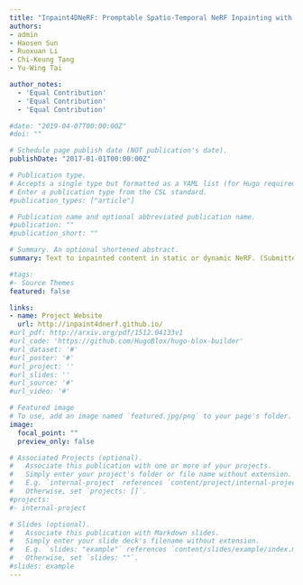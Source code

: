 ```yaml
---
title: "Inpaint4DNeRF: Promptable Spatio-Temporal NeRF Inpainting with Generative Diffusion Models"
authors:
- admin
- Haosen Sun
- Ruoxuan Li
- Chi-Keung Tang
- Yu-Wing Tai

author_notes:
  - 'Equal Contribution'
  - 'Equal Contribution'
  - 'Equal Contribution'

#date: "2019-04-07T00:00:00Z"
#doi: ""

# Schedule page publish date (NOT publication's date).
publishDate: "2017-01-01T00:00:00Z"

# Publication type.
# Accepts a single type but formatted as a YAML list (for Hugo requirements).
# Enter a publication type from the CSL standard.
#publication_types: ["article"]

# Publication name and optional abbreviated publication name.
#publication: ""
#publication_short: ""

# Summary. An optional shortened abstract.
summary: Text to inpainted content in static or dynamic NeRF. (Submitted to CVPR'24)

#tags:
#- Source Themes
featured: false

links:
- name: Project Website
  url: http://inpaint4dnerf.github.io/
#url_pdf: http://arxiv.org/pdf/1512.04133v1
#url_code: 'https://github.com/HugoBlox/hugo-blox-builder'
#url_dataset: '#'
#url_poster: '#'
#url_project: ''
#url_slides: ''
#url_source: '#'
#url_video: '#'

# Featured image
# To use, add an image named `featured.jpg/png` to your page's folder. 
image:
  focal_point: ""
  preview_only: false

# Associated Projects (optional).
#   Associate this publication with one or more of your projects.
#   Simply enter your project's folder or file name without extension.
#   E.g. `internal-project` references `content/project/internal-project/index.md`.
#   Otherwise, set `projects: []`.
#projects:
#- internal-project

# Slides (optional).
#   Associate this publication with Markdown slides.
#   Simply enter your slide deck's filename without extension.
#   E.g. `slides: "example"` references `content/slides/example/index.md`.
#   Otherwise, set `slides: ""`.
#slides: example
---
```

